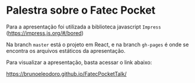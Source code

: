# Palestra sobre o Fatec Pocket

Para a apresentação foi utilizada a biblioteca javascript `Impress` (https://impress.js.org/#/bored)

Na branch `master` está o projeto em React, e na branch `gh-pages` é onde se encontra os arquivos estáticos da apresentação.

Para visualizar a apresentação, basta acessar o link abaixo:

https://brunoeleodoro.github.io/FatecPocketTalk/

